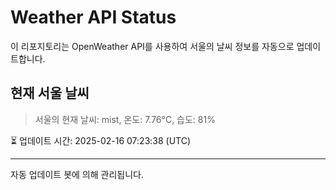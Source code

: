 
# Weather API Status

이 리포지토리는 OpenWeather API를 사용하여 서울의 날씨 정보를 자동으로 업데이트합니다.

## 현재 서울 날씨
> 서울의 현재 날씨: mist, 온도: 7.76°C, 습도: 81%

⏳ 업데이트 시간: 2025-02-16 07:23:38 (UTC)

---
자동 업데이트 봇에 의해 관리됩니다.
